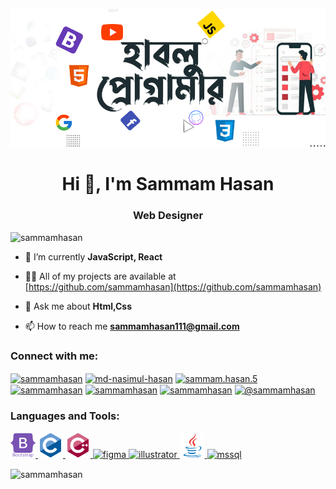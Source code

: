 ![](https://github.com/sammamhasan/sammamhasan/blob/main/page.png)
 
 <h1 align="center">Hi 👋, I'm Sammam Hasan</h1>
<h3 align="center">Web Designer</h3>

<p align="left"> <img src="https://komarev.com/ghpvc/?username=sammamhasan&label=Profile%20views&color=0e75b6&style=flat" alt="sammamhasan" /> </p>

- 🌱 I’m currently **JavaScript, React**

- 👨‍💻 All of my projects are available at [https://github.com/sammamhasan](https://github.com/sammamhasan)

- 💬 Ask me about **Html,Css**

- 📫 How to reach me **sammamhasan111@gmail.com**

<h3 align="left">Connect with me:</h3>
<p align="left">
<a href="https://twitter.com/sammamhasan" target="blank"><img align="center" src="https://raw.githubusercontent.com/rahuldkjain/github-profile-readme-generator/master/src/images/icons/Social/twitter.svg" alt="sammamhasan" height="30" width="40" /></a>
<a href="https://linkedin.com/in/md-nasimul-hasan" target="blank"><img align="center" src="https://raw.githubusercontent.com/rahuldkjain/github-profile-readme-generator/master/src/images/icons/Social/linked-in-alt.svg" alt="md-nasimul-hasan" height="30" width="40" /></a>
<a href="https://fb.com/sammam.hasan.5" target="blank"><img align="center" src="https://raw.githubusercontent.com/rahuldkjain/github-profile-readme-generator/master/src/images/icons/Social/facebook.svg" alt="sammam.hasan.5" height="30" width="40" /></a>
<a href="https://instagram.com/sammamhasan" target="blank"><img align="center" src="https://raw.githubusercontent.com/rahuldkjain/github-profile-readme-generator/master/src/images/icons/Social/instagram.svg" alt="sammamhasan" height="30" width="40" /></a>
<a href="https://www.hackerrank.com/sammamhasan" target="blank"><img align="center" src="https://raw.githubusercontent.com/rahuldkjain/github-profile-readme-generator/master/src/images/icons/Social/hackerrank.svg" alt="sammamhasan" height="30" width="40" /></a>
<a href="https://codeforces.com/profile/sammamhasan" target="blank"><img align="center" src="https://raw.githubusercontent.com/rahuldkjain/github-profile-readme-generator/master/src/images/icons/Social/codeforces.svg" alt="sammamhasan" height="30" width="40" /></a>
<a href="https://www.hackerearth.com/@sammamhasan" target="blank"><img align="center" src="https://raw.githubusercontent.com/rahuldkjain/github-profile-readme-generator/master/src/images/icons/Social/hackerearth.svg" alt="@sammamhasan" height="30" width="40" /></a>
</p>

<h3 align="left">Languages and Tools:</h3>
<p align="left"> <a href="https://getbootstrap.com" target="_blank" rel="noreferrer"> <img src="https://raw.githubusercontent.com/devicons/devicon/master/icons/bootstrap/bootstrap-plain-wordmark.svg" alt="bootstrap" width="40" height="40"/> </a> <a href="https://www.cprogramming.com/" target="_blank" rel="noreferrer"> <img src="https://raw.githubusercontent.com/devicons/devicon/master/icons/c/c-original.svg" alt="c" width="40" height="40"/> </a> <a href="https://www.w3schools.com/cpp/" target="_blank" rel="noreferrer"> <img src="https://raw.githubusercontent.com/devicons/devicon/master/icons/cplusplus/cplusplus-original.svg" alt="cplusplus" width="40" height="40"/> </a> <a href="https://www.figma.com/" target="_blank" rel="noreferrer"> <img src="https://www.vectorlogo.zone/logos/figma/figma-icon.svg" alt="figma" width="40" height="40"/> </a> <a href="https://www.adobe.com/in/products/illustrator.html" target="_blank" rel="noreferrer"> <img src="https://www.vectorlogo.zone/logos/adobe_illustrator/adobe_illustrator-icon.svg" alt="illustrator" width="40" height="40"/> </a> <a href="https://www.java.com" target="_blank" rel="noreferrer"> <img src="https://raw.githubusercontent.com/devicons/devicon/master/icons/java/java-original.svg" alt="java" width="40" height="40"/> </a> <a href="https://www.microsoft.com/en-us/sql-server" target="_blank" rel="noreferrer"> <img src="https://www.svgrepo.com/show/303229/microsoft-sql-server-logo.svg" alt="mssql" width="40" height="40"/> </a> </p>

<p><img align="center" src="https://github-readme-stats.vercel.app/api/top-langs?username=sammamhasan&show_icons=true&locale=en&layout=compact" alt="sammamhasan" /></p>

